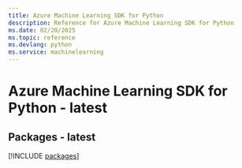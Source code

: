 ```yaml
---
title: Azure Machine Learning SDK for Python
description: Reference for Azure Machine Learning SDK for Python
ms.date: 02/20/2025
ms.topic: reference
ms.devlang: python
ms.service: machinelearning
---
```

# Azure Machine Learning SDK for Python - latest
## Packages - latest
[!INCLUDE [packages](machine-learning-index.md)]